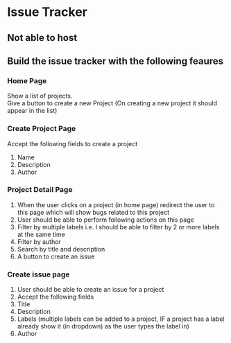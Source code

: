 # Issue Tracker
## Not able to host

## Build the issue tracker with the following feaures

### Home Page
Show a list of projects.  
Give a button to create a new Project (On creating a new project it should appear in the list)  

### Create Project Page
Accept the following fields to create a project  
1. Name
2. Description
3. Author

### Project Detail Page
1. When the user clicks on a project (in home page) redirect the user to this page which will show bugs related to this project
2. User should be able to perform following actions on this page
3. Filter by multiple labels i.e. I should be able to filter by 2 or more labels at the same time
4. Filter by author
5. Search by title and description
6. A button to create an issue

### Create issue page
1. User should be able to create an issue for a project
2. Accept the following fields
3. Title
4. Description
5. Labels (multiple labels can be added to a project, IF a project has a label already show it (in dropdown) as the user types the label in)
6. Author
